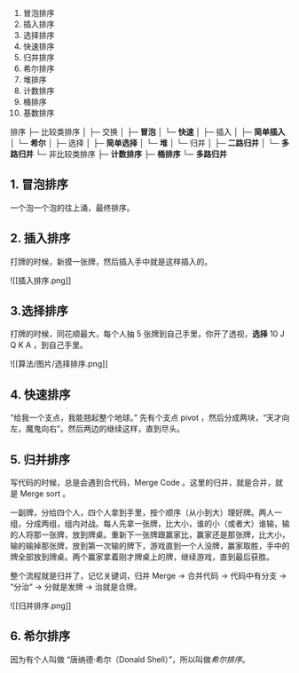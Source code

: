 1. 冒泡排序
2. 插入排序
3. 选择排序
4. 快速排序
5. 归并排序
6. 希尔排序
7. 堆排序
8. 计数排序
9. 桶排序
10. 基数排序

排序
├─ 比较类排序 
│   ├─ 交换
│        ├─ **冒泡**
│        └─ **快速**
│   ├─ 插入
│        ├─ **简单插入**
│        └─ **希尔**
│   ├─ 选择
│        ├─ **简单选择**
│        └─ **堆**
│   └─ 归并
│        ├─ **二路归并**
│        └─ **多路归并**
└─ 非比较类排序
    ├─ **计数排序**
    ├─ **桶排序**
	└─ **多路归并**

## 1. 冒泡排序

一个泡一个泡的往上涌，最终排序。

## 2. 插入排序

打牌的时候，新摸一张牌，然后插入手中就是这样插入的。

![[插入排序.png]]
## 3.选择排序

打牌的时候，同花顺最大，每个人抽 5 张牌到自己手里，你开了透视，**选择** 10 J Q K A ，到自己手里。

![[算法/图片/选择排序.png]]

## 4. 快速排序

“给我一个支点，我能翘起整个地球。”
先有个支点 pivot ，然后分成两块，“天才向左，魔鬼向右”。然后两边的继续这样，直到尽头。

## 5. 归并排序

写代码的时候，总是会遇到合代码，Merge Code 。这里的归并，就是合并，就是 Merge sort 。  

一副牌，分给四个人，四个人拿到手里，按个顺序（从小到大）理好牌。两人一组，分成两组，组内对战。每人先拿一张牌，比大小，谁的小（或者大）谁输，输的人将那一张牌，放到牌桌。重新下一张牌跟赢家比，赢家还是那张牌，比大小，输的输掉那张牌，放到第一次输的牌下，游戏直到一个人没牌，赢家取胜，手中的牌全部放到牌桌。两个赢家拿着刚才牌桌上的牌，继续游戏，直到最后获胜。

整个流程就是归并了，记忆关键词，归并 Merge -> 合并代码 -> 代码中有分支 -> “分治” -> 分就是发牌 -> 治就是合牌。

![[归并排序.png]]
## 6. 希尔排序

因为有个人叫做 “唐纳德·希尔（Donald Shell）”，所以叫做*希尔排序*。
